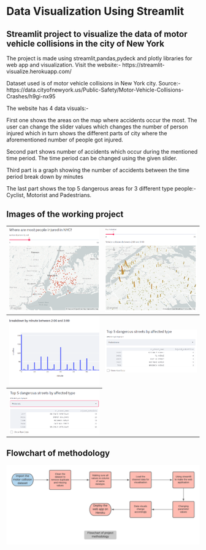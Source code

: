 # Data Visualization Using Streamlit
## Streamlit project to visualize the data of motor vehicle collisions in the city of New York
<p>The project is made using streamlit,pandas,pydeck and plotly libraries for web app and visualization.
Visit the website:- https://streamlit-visualize.herokuapp.com/</p>
<p>Dataset used is of motor vehicle collisions in New York city. Source:-https://data.cityofnewyork.us/Public-Safety/Motor-Vehicle-Collisions-Crashes/h9gi-nx95</p>
<p>The website has 4 data visuals:-</p>
<p>First one shows the areas on the map where accidents occur the most. The user can change the slider values which changes the number of person injured which in turn shows the different parts of city where the aforementioned number of people got injured.</p>
<p>Second part shows number of accidents which occur during the mentioned time period. The time period can be changed using the given slider.</p>
<p>Third part is a graph showing the number of accidents between the time period break down by minutes</p>
<p>The last part shows the top 5 dangerous areas for 3 different type people:- Cyclist, Motorist and Padestrians.</p>

## Images of the working project

<table style="width:100%">
  <tr>
    <th><img src="Images/Screenshot1.png"/></th>
    <th><img src="Images/Screenshot2.png"/></th>
  </tr>
  <tr>
    <th><img src="Images/Screenshot3.png"/></th>
    <th><img src="Images/Screenshot4.png"/></th>
  </tr>
  <tr>
    <th><img src="Images/Screenshot5.png"/></th>
  </tr>
 </table>
 
 ## Flowchart of methodology
 <img src="Images/flowchart_heroku.png"/>

